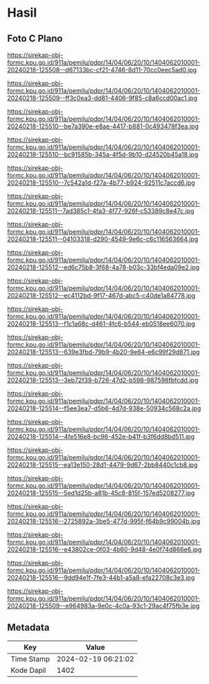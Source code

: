 # Hasil

## Foto C Plano

https://sirekap-obj-formc.kpu.go.id/911a/pemilu/pdpr/14/04/06/20/10/1404062010001-20240218-125508--d67133bc-cf21-4746-8d11-70cc0eec5ad0.jpg

https://sirekap-obj-formc.kpu.go.id/911a/pemilu/pdpr/14/04/06/20/10/1404062010001-20240218-125509--ff3c0ea3-dd81-4406-9f85-c8a6ccd00ac1.jpg

https://sirekap-obj-formc.kpu.go.id/911a/pemilu/pdpr/14/04/06/20/10/1404062010001-20240218-125510--be7a390e-e8ae-4417-b881-0c493478f3ea.jpg

https://sirekap-obj-formc.kpu.go.id/911a/pemilu/pdpr/14/04/06/20/10/1404062010001-20240218-125510--bc91585b-345a-4f5d-9b10-d24520b45a18.jpg

https://sirekap-obj-formc.kpu.go.id/911a/pemilu/pdpr/14/04/06/20/10/1404062010001-20240218-125510--7c542a1d-f27a-4b77-b924-92511c7accd6.jpg

https://sirekap-obj-formc.kpu.go.id/911a/pemilu/pdpr/14/04/06/20/10/1404062010001-20240218-125511--7ad385c1-4fa3-4f77-926f-c53389c8e47c.jpg

https://sirekap-obj-formc.kpu.go.id/911a/pemilu/pdpr/14/04/06/20/10/1404062010001-20240218-125511--04103318-d290-4549-9e6c-c6c116563664.jpg

https://sirekap-obj-formc.kpu.go.id/911a/pemilu/pdpr/14/04/06/20/10/1404062010001-20240218-125512--ed6c75b8-3f68-4a78-b03c-33bf4eda09e2.jpg

https://sirekap-obj-formc.kpu.go.id/911a/pemilu/pdpr/14/04/06/20/10/1404062010001-20240218-125512--ec4112bd-9f17-467d-abc5-c40de1a84778.jpg

https://sirekap-obj-formc.kpu.go.id/911a/pemilu/pdpr/14/04/06/20/10/1404062010001-20240218-125513--f1c1a68c-d461-4fc6-b544-eb0518ee6070.jpg

https://sirekap-obj-formc.kpu.go.id/911a/pemilu/pdpr/14/04/06/20/10/1404062010001-20240218-125513--639e3fbd-79b9-4b20-9e64-e6c99f29d871.jpg

https://sirekap-obj-formc.kpu.go.id/911a/pemilu/pdpr/14/04/06/20/10/1404062010001-20240218-125513--3eb72f39-b726-47d2-b598-987598fbfcdd.jpg

https://sirekap-obj-formc.kpu.go.id/911a/pemilu/pdpr/14/04/06/20/10/1404062010001-20240218-125514--f5ee3ea7-d5b6-4d7d-938e-50934c568c2a.jpg

https://sirekap-obj-formc.kpu.go.id/911a/pemilu/pdpr/14/04/06/20/10/1404062010001-20240218-125514--4fe516e8-bc96-452e-b41f-b3f6dd8bd511.jpg

https://sirekap-obj-formc.kpu.go.id/911a/pemilu/pdpr/14/04/06/20/10/1404062010001-20240218-125515--ea13e150-28d1-4479-9d67-2bb8440c1cb8.jpg

https://sirekap-obj-formc.kpu.go.id/911a/pemilu/pdpr/14/04/06/20/10/1404062010001-20240218-125515--5ed1d25b-a81b-45c8-815f-157ed5208277.jpg

https://sirekap-obj-formc.kpu.go.id/911a/pemilu/pdpr/14/04/06/20/10/1404062010001-20240218-125516--2725892a-3be5-477d-995f-f64b9c99004b.jpg

https://sirekap-obj-formc.kpu.go.id/911a/pemilu/pdpr/14/04/06/20/10/1404062010001-20240218-125516--e43802ce-0f03-4b60-9d48-4e0f74d866e6.jpg

https://sirekap-obj-formc.kpu.go.id/911a/pemilu/pdpr/14/04/06/20/10/1404062010001-20240218-125516--9dd94e1f-7fe3-44b1-a5a8-efa22708c3e3.jpg

https://sirekap-obj-formc.kpu.go.id/911a/pemilu/pdpr/14/04/06/20/10/1404062010001-20240218-125509--e964983a-9e0c-4c0a-93c1-29ac4f75fb3e.jpg


## Metadata

| Key        | Value               |
| ---------- | ------------------- |
| Time Stamp | 2024-02-19 06:21:02 |
| Kode Dapil | 1402                |



